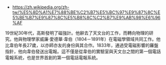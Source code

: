 
* https://zh.wikipedia.org/zh-tw/%E5%8D%A1%E7%88%BE%C2%B7%E5%BC%97%E9%87%8C%E5%BE%B7%E9%87%8C%E5%B8%8C%C2%B7%E9%AB%98%E6%96%AF

19世紀30年代，高斯發明了磁強計。他辭去了天文台的工作，而轉向物理的研究。他與物理學家威廉·愛德華·韋伯（1804－1891年）在電磁學領域共同工作。他比韋伯年長27歲，以亦師亦友的身份與其合作。1833年，通過受電磁影響的羅盤指針，他向韋伯發送出電報。這不僅是從韋伯的實驗室與天文台之間的第一個電話電報系統，也是世界首創的第一個電話電報系統。